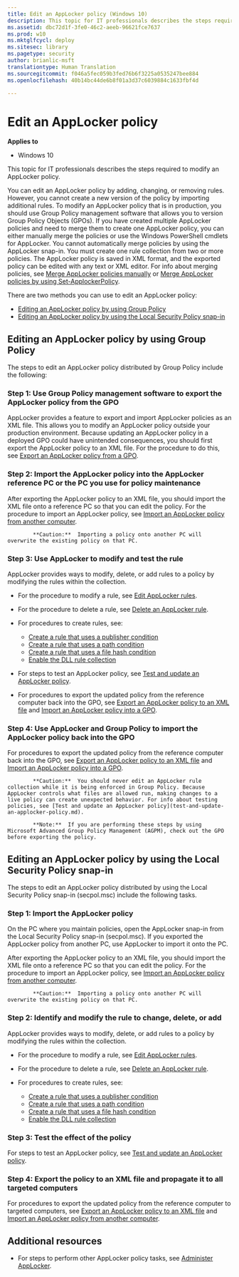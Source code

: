 ```yaml
---
title: Edit an AppLocker policy (Windows 10)
description: This topic for IT professionals describes the steps required to modify an AppLocker policy.
ms.assetid: dbc72d1f-3fe0-46c2-aeeb-96621fce7637
ms.prod: w10
ms.mktglfcycl: deploy
ms.sitesec: library
ms.pagetype: security
author: brianlic-msft
translationtype: Human Translation
ms.sourcegitcommit: f046a5fec059b3fed76b6f3225a0535247bee884
ms.openlocfilehash: 40b14bc44de6b8f01a3d37c6039884c1633fbf4d

---
```


# Edit an AppLocker policy

**Applies to**
-   Windows 10

This topic for IT professionals describes the steps required to modify an AppLocker policy.

You can edit an AppLocker policy by adding, changing, or removing rules. However, you cannot create a new version of the policy by importing additional rules. To modify an AppLocker policy that is in production, you should use Group Policy management software that allows you to version Group Policy Objects (GPOs). If you have created multiple AppLocker policies and need to merge them to create one AppLocker policy, you can either manually merge the policies or use the Windows PowerShell cmdlets for AppLocker. You cannot automatically merge policies by using the AppLocker snap-in. You must create one rule collection from two or more policies. The AppLocker policy is saved in XML format, and the exported policy can be edited with any text or XML editor. For info about merging policies, see [Merge AppLocker policies manually](merge-applocker-policies-manually.md) or [Merge AppLocker policies by using Set-ApplockerPolicy](merge-applocker-policies-by-using-set-applockerpolicy.md).

There are two methods you can use to edit an AppLocker policy:

-   [Editing an AppLocker policy by using Group Policy](#bkmk-editapppolingpo)
-   [Editing an AppLocker policy by using the Local Security Policy snap-in](#bkmk-editapplolnotingpo)

## <a href="" id="bkmk-editapppolingpo"></a>Editing an AppLocker policy by using Group Policy

The steps to edit an AppLocker policy distributed by Group Policy include the following:

### Step 1: Use Group Policy management software to export the AppLocker policy from the GPO

AppLocker provides a feature to export and import AppLocker policies as an XML file. This allows you to modify an AppLocker policy outside your production environment. Because updating an AppLocker policy in a deployed GPO could have unintended consequences, you should first export the AppLocker policy to an XML file. For the procedure to do this, see [Export an AppLocker policy from a GPO](export-an-applocker-policy-from-a-gpo.md).

### Step 2: Import the AppLocker policy into the AppLocker reference PC or the PC you use for policy maintenance

After exporting the AppLocker policy to an XML file, you should import the XML file onto a reference PC so that you can edit the policy. For the procedure to import an AppLocker policy, see [Import an AppLocker policy from another computer](import-an-applocker-policy-from-another-computer.md).

>
            **Caution:**  Importing a policy onto another PC will overwrite the existing policy on that PC.
 
### Step 3: Use AppLocker to modify and test the rule

AppLocker provides ways to modify, delete, or add rules to a policy by modifying the rules within the collection.

-   For the procedure to modify a rule, see [Edit AppLocker rules](edit-applocker-rules.md).
-   For the procedure to delete a rule, see [Delete an AppLocker rule](delete-an-applocker-rule.md).
-   For procedures to create rules, see:

    -   [Create a rule that uses a publisher condition](create-a-rule-that-uses-a-publisher-condition.md)
    -   [Create a rule that uses a path condition](create-a-rule-that-uses-a-path-condition.md)
    -   [Create a rule that uses a file hash condition](create-a-rule-that-uses-a-file-hash-condition.md)
    -   [Enable the DLL rule collection](enable-the-dll-rule-collection.md)

-   For steps to test an AppLocker policy, see [Test and update an AppLocker policy](test-and-update-an-applocker-policy.md).
-   For procedures to export the updated policy from the reference computer back into the GPO, see [Export an AppLocker policy to an XML file](export-an-applocker-policy-to-an-xml-file.md) and [Import an AppLocker policy into a GPO](import-an-applocker-policy-into-a-gpo.md).

### Step 4: Use AppLocker and Group Policy to import the AppLocker policy back into the GPO

For procedures to export the updated policy from the reference computer back into the GPO, see [Export an AppLocker policy to an XML file](export-an-applocker-policy-to-an-xml-file.md) and [Import an AppLocker policy into a GPO](import-an-applocker-policy-into-a-gpo.md).

>
            **Caution:**  You should never edit an AppLocker rule collection while it is being enforced in Group Policy. Because AppLocker controls what files are allowed run, making changes to a live policy can create unexpected behavior. For info about testing policies, see [Test and update an AppLocker policy](test-and-update-an-applocker-policy.md).
 
>
            **Note:**  If you are performing these steps by using Microsoft Advanced Group Policy Management (AGPM), check out the GPO before exporting the policy.
 
## <a href="" id="bkmk-editapplolnotingpo"></a>Editing an AppLocker policy by using the Local Security Policy snap-in

The steps to edit an AppLocker policy distributed by using the Local Security Policy snap-in (secpol.msc) include the following tasks.

### Step 1: Import the AppLocker policy

On the PC where you maintain policies, open the AppLocker snap-in from the Local Security Policy snap-in (secpol.msc). If you exported the AppLocker policy from another PC, use AppLocker to import it onto the PC.

After exporting the AppLocker policy to an XML file, you should import the XML file onto a reference PC so that you can edit the policy. For the procedure to import an AppLocker policy, see [Import an AppLocker policy from another computer](import-an-applocker-policy-from-another-computer.md).

>
            **Caution:**  Importing a policy onto another PC will overwrite the existing policy on that PC.
 
### Step 2: Identify and modify the rule to change, delete, or add

AppLocker provides ways to modify, delete, or add rules to a policy by modifying the rules within the collection.

-   For the procedure to modify a rule, see [Edit AppLocker rules](edit-applocker-rules.md).
-   For the procedure to delete a rule, see [Delete an AppLocker rule](delete-an-applocker-rule.md).
-   For procedures to create rules, see:

    -   [Create a rule that uses a publisher condition](create-a-rule-that-uses-a-publisher-condition.md)
    -   [Create a rule that uses a path condition](create-a-rule-that-uses-a-path-condition.md)
    -   [Create a rule that uses a file hash condition](create-a-rule-that-uses-a-file-hash-condition.md)
    -   [Enable the DLL rule collection](enable-the-dll-rule-collection.md)

### Step 3: Test the effect of the policy

For steps to test an AppLocker policy, see [Test and update an AppLocker policy](test-and-update-an-applocker-policy.md).

### Step 4: Export the policy to an XML file and propagate it to all targeted computers

For procedures to export the updated policy from the reference computer to targeted computers, see [Export an AppLocker policy to an XML file](export-an-applocker-policy-to-an-xml-file.md) and [Import an AppLocker policy from another computer](import-an-applocker-policy-from-another-computer.md).

## Additional resources

-   For steps to perform other AppLocker policy tasks, see [Administer AppLocker](administer-applocker.md).



<!--HONumber=Jun16_HO4-->


